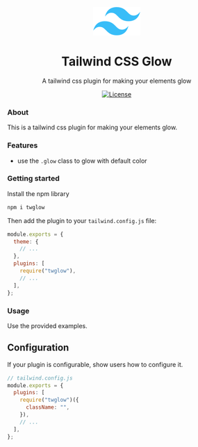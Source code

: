 <div align="center">
  <img src="./.github/tailwindcss-mark.svg" alt="Tailwind CSS" width="108" height="66">
  <h1>Tailwind CSS Glow</h1>
  <p>A tailwind css plugin for making your elements glow</p>

[![License][license-shield]][license]

</div>

### About

This is a tailwind css plugin for making your elements glow.

### Features

- use the `.glow` class to glow with default color

### Getting started

Install the npm library

```sh
npm i twglow
```

Then add the plugin to your `tailwind.config.js` file:

```js
module.exports = {
  theme: {
    // ...
  },
  plugins: [
    require("twglow"),
    // ...
  ],
};
```

### Usage

Use the provided examples.

## Configuration

If your plugin is configurable, show users how to configure it.

```js
// tailwind.config.js
module.exports = {
  plugins: [
    require("twglow")({
      className: "",
    }),
    // ...
  ],
};
```

[license]: ./LICENSE
[license-shield]: https://img.shields.io/github/license/abdify/twglow?color=0e9f6e
